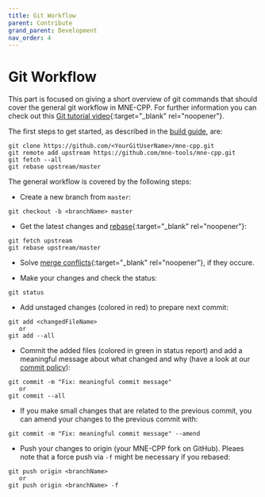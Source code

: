 ```yaml
---
title: Git Workflow
parent: Contribute
grand_parent: Development
nav_order: 4
---
```

# Git Workflow

This part is focused on giving a short overview of git commands that should cover the general git workflow in MNE-CPP. For further information you can check out this [Git tutorial video](https://www.youtube.com/watch?v=DtLrWCFaG0A&feature=youtu.be){:target="_blank" rel="noopener"}.

The first steps to get started, as described in the [build guide](../install/buildguide.md), are:
```
git clone https://github.com/<YourGitUserName>/mne-cpp.git
git remote add upstream https://github.com/mne-tools/mne-cpp.git
git fetch --all
git rebase upstream/master
```

The general workflow is covered by the following steps:

- Create a new branch from `master`:

```
git checkout -b <branchName> master
```

- Get the latest changes and [rebase](https://www.atlassian.com/git/tutorials/rewriting-history/git-rebase){:target="_blank" rel="noopener"}:

```
git fetch upstream
git rebase upstream/master
```

- Solve [merge conflicts](https://help.github.com/en/github/collaborating-with-issues-and-pull-requests/resolving-a-merge-conflict-using-the-command-line){:target="_blank" rel="noopener"}, if they occure.

- Make your changes and check the status:

```
git status
```

- Add unstaged changes (colored in red) to prepare next commit:

```
git add <changedFileName>
   or
git add --all
```

- Commit the added files (colored in green in status report) and add a meaningful message about what changed and why (have a look at our [commit policy](conv_style.md)):

```
git commit -m "Fix: meaningful commit message"
   or
git commit --all
```

- If you make small changes that are related to the previous commit, you can amend your changes to the previous commit with:

```
git commit -m "Fix: meaningful commit message" --amend
```

- Push your changes to origin (your MNE-CPP fork on GitHub). Pleaes note that a force push via `-f` might be necessary if you rebased:

```
git push origin <branchName>
   or
git push origin <branchName> -f
```
